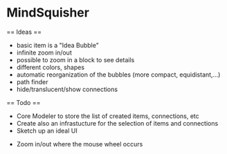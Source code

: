 MindSquisher
============

== Ideas ==
 - basic item is a "Idea Bubble"
 - infinite zoom in/out
 - possible to zoom in a block to see details
 - different colors, shapes
 - automatic reorganization of the bubbles (more compact, equidistant,...)
 - path finder
 - hide/translucent/show connections

== Todo ==
 - Core Modeler to store the list of created items, connections, etc
 - Create also an infrastucture for the selection of items and connections
 - Sketch up an ideal UI
 + Zoom in/out where the mouse wheel occurs
